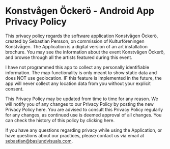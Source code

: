 # Konstvågen Öckerö - Android App Privacy Policy

This privacy policy regards the software application Konstvågen Öckerö, created by Sebastian Persson, on commission of Kulturföreningen Konstvågen. The Application is a digital version of an art installation brochure. You may see the information about the event Konstvågen Öckerö, and browse through all the artists featured during this event.

I have not programmed this app to collect any personally identifiable information. The map functionality is only meant to show static data and does NOT use geolocation. IF this feature is implemented in the future, the app will never collect any location data from you without your explicit consent.

This Privacy Policy may be updated from time to time for any reason. We will notify you of any changes to our Privacy Policy by posting the new Privacy Policy here. You are advised to consult this Privacy Policy regularly for any changes, as continued use is deemed approval of all changes. You can check the history of this policy by clicking here.

If you have any questions regarding privacy while using the Application, or have questions about our practices, please contact us via email at sebastian@baslundvisuals.com.
